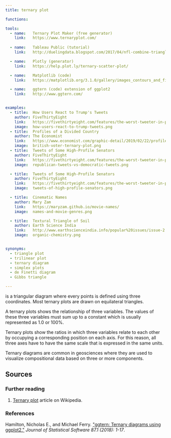 ```yaml
---
title: ternary plot

functions:

tools:
  - name:   Ternary Plot Maker (free generator)
    link:   https://www.ternaryplot.com/
    
  - name:   Tableau Public (tutorial)
    link:   http://duelingdata.blogspot.com/2017/04/nfl-combine-triangleternary-plot.html

  - name:   Plotly (generator)
    link:   https://help.plot.ly/ternary-scatter-plot/

  - name:   Matplotlib (code)
    link:   https://matplotlib.org/3.1.0/gallery/images_contours_and_fields/triinterp_demo.html#sphx-glr-gallery-images-contours-and-fields-triinterp-demo-py

  - name:   ggtern (code) extension of ggplot2
    link:   http://www.ggtern.com/


examples:
  - title:  How Users React to Trump's Tweets
    author: FiveThirtyEight
    link:   https://fivethirtyeight.com/features/the-worst-tweeter-in-politics-isnt-trump/
    image:  how-users-react-to-trump-tweets.png
  - title:  Profiles of a Divided Country
    author: The Economist
    link:   https://www.economist.com/graphic-detail/2019/02/22/profiles-of-a-divided-country
    image:  british-voter-ternary-plot.png
  - title:  Tweets of Some High-Profile Senators
    author: FiveThirtyEight
    link:   https://fivethirtyeight.com/features/the-worst-tweeter-in-politics-isnt-trump/
    image:  republican-tweets-vs-democratic-tweets.png

  - title:  Tweets of Some High-Profile Senators
    author: FiveThirtyEight
    link:   https://fivethirtyeight.com/features/the-worst-tweeter-in-politics-isnt-trump/
    image:  tweets-of-high-profile-senators.png

  - title:  Cinematic Names
    author: Mary Zam
    link:   https://maryzam.github.io/movie-names/
    image:  names-and-movie-genres.png

  - title:  Textural Triangle of Soil
    author: Earth Science India
    link:   http://www.earthscienceindia.info/popular%20issues/issue-2.pdf
    image:  organic-chemistry.png


synonyms:
  - triangle plot
  - trilinear plot
  - ternary diagram
  - simplex plots
  - de Finetti diagram
  - Gibbs triangle

---
```

is a triangular diagram where every points is defined using three coordinates. Most ternary plots are drawn on equilateral triangles. 


<!--more-->
A ternary plots shows the relationship of three variables. The values of these three variables must sum up to a constant which is usually represented as 1.0 or 100%.

Ternary plots show the ratios in which three variables relate to each other by occupying a corresponding position on each axis. For this reason, all three axes have to have the same scale that is expressed in the same units.

Ternary diagrams are common in geosciences where they are used to visualize compositional data based on three or more components.


## Sources

### Further reading
1. [Ternary plot](https://en.wikipedia.org/wiki/Ternary_plot) article on Wikipedia.

### References
Hamilton, Nicholas E., and Michael Ferry. ["ggtern: Ternary diagrams using ggplot2."](https://www.researchgate.net/profile/Nicholas_Hamilton5/publication/329804192_ggtern_Ternary_Diagrams_Using_ggplot2/links/5c1e274292851c22a33e6d65/ggtern-Ternary-Diagrams-Using-ggplot2.pdf) *Journal of Statistical Software 87.1 (2018): 1-17*.
